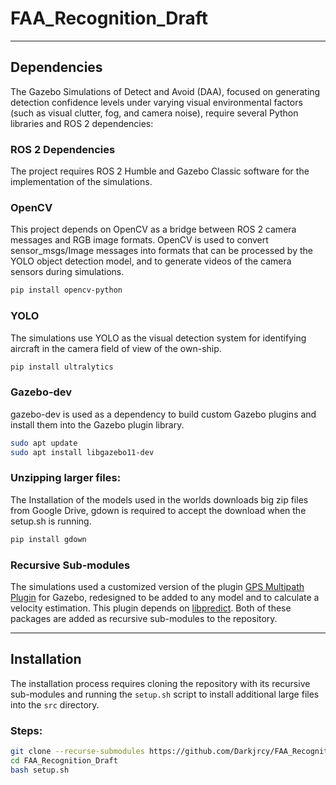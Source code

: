 # FAA_Recognition_Draft
***
## Dependencies
The Gazebo Simulations of Detect and Avoid (DAA), focused on generating detection confidence levels under varying visual environmental factors (such as visual clutter, fog, and camera noise), require several Python libraries and ROS 2 dependencies:

### ROS 2 Dependencies
The project requires ROS 2 Humble and Gazebo Classic software for the implementation of the simulations.

### OpenCV
This project depends on OpenCV as a bridge between ROS 2 camera messages and RGB image formats. OpenCV is used to convert sensor_msgs/Image messages into formats that can be processed by the YOLO object detection model, and to generate videos of the camera sensors during simulations.

```bash
pip install opencv-python
```

### YOLO
The simulations use YOLO as the visual detection system for identifying aircraft in the camera field of view of the own-ship.

```bash
pip install ultralytics
```
### Gazebo-dev
gazebo-dev is used as a dependency to build custom Gazebo plugins and install them into the Gazebo plugin library.

```bash
sudo apt update
sudo apt install libgazebo11-dev
```

### Unzipping larger files:
The Installation of the models used in the worlds downloads big zip files from Google Drive, gdown is required to accept the download when the setup.sh is running.
```bash
pip install gdown
```

### Recursive Sub-modules
The simulations used a customized version of the plugin [GPS Multipath Plugin](https://github.com/landwy/gnss_multipath_plugin) for Gazebo, redesigned to be added to any model and to calculate a velocity estimation. This plugin depends on [libpredict](https://github.com/la1k/libpredict). Both of these packages are added as recursive sub-modules to the repository.



***
## Installation 

The installation process requires cloning the repository with its recursive sub-modules and running the `setup.sh` script to install additional large files into the `src` directory.

### Steps:

```bash
git clone --recurse-submodules https://github.com/Darkjrcy/FAA_Recognition_Draft.git
cd FAA_Recognition_Draft
bash setup.sh
```
